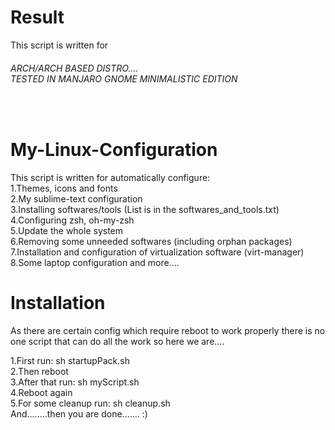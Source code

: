 # Result
This script is written for <h6> ARCH/ARCH BASED DISTRO....  <br>
TESTED IN MANJARO GNOME MINIMALISTIC EDITION </h6>  <br>

# My-Linux-Configuration
This script is written for automatically configure:  <br>
1.Themes, icons and fonts  <br>
2.My sublime-text configuration  <br>
3.Installing softwares/tools (List is in the softwares_and_tools.txt)  <br>
4.Configuring zsh, oh-my-zsh  <br>
5.Update the whole system  <br>
6.Removing some unneeded softwares (including orphan packages)  <br>
7.Installation and configuration of virtualization software (virt-manager)  <br>
8.Some laptop configuration and more....  <br>

# Installation
As there are certain config which require reboot to work properly there is no one script that can do all the work so here we are....  <br>

1.First run: sh startupPack.sh  <br>
2.Then reboot  <br>
3.After that run: sh myScript.sh  <br>
4.Reboot again  <br>
5.For some cleanup run: sh cleanup.sh  <br>
And........then you are done....... :)  <br>
